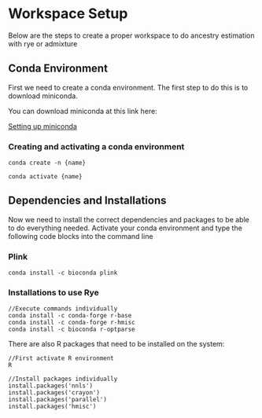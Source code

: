 # **Workspace Setup**

Below are the steps to create a proper workspace to do ancestry estimation with rye or admixture

## Conda Environment

First we need to create a conda environment. The first step to do this is to download miniconda.

You can download miniconda at this link here: 

[Setting up miniconda](https://help.jasmin.ac.uk/article/5075-creating-and-using-miniconda-environments)

### Creating and activating a conda environment
    conda create -n {name}

    conda activate {name}

## Dependencies and Installations

Now we need to install the correct dependencies and packages to be able to do everything needed. Activate your conda environment and type the following code blocks into the command line

### Plink

    conda install -c bioconda plink

### Installations to use Rye

    //Execute commands individually
    conda install -c conda-forge r-base
    conda install -c conda-forge r-hmisc
    conda install -c bioconda r-optparse

There are also R packages that need to be installed on the system:

    //First activate R environment
    R

    //Install packages individually
    install.packages('nnls')
    install.packages('crayon')
    install.packages('parallel')
    install.packages('hmisc')
